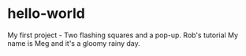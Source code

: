 # hello-world
My first project - Two flashing squares and a pop-up. Rob's tutorial
My name is Meg and it's a gloomy rainy day.
